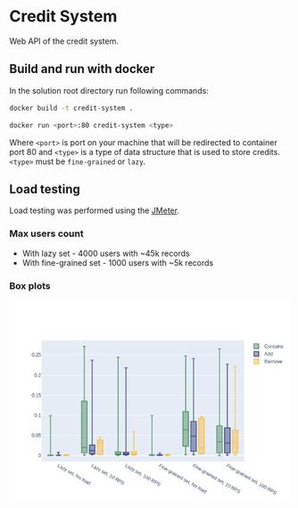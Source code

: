 # Credit System

Web API of the credit system.

## Build and run with docker
In the solution root directory run following commands:
```sh
docker build -t credit-system .
```
```sh
docker run <port>:80 credit-system <type>
```
Where `<port>` is port on your machine that will be redirected to container port 80 and `<type>` is a type of data structure that is used to store credits. `<type>` must be `fine-grained` or `lazy`.

## Load testing
Load testing was performed using the [JMeter](https://jmeter.apache.org/).

### Max users count

- With lazy set - 4000 users with ~45k records
- With fine-grained set - 1000 users with ~5k records

### Box plots
![boxplots](LoadTest/boxplots.png)
